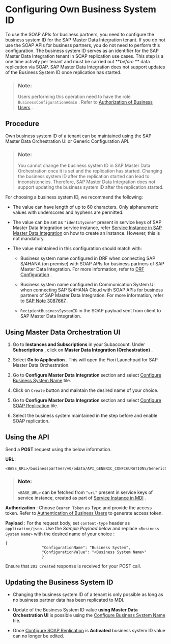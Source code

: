 <!-- loio75d55b7c8488424cb9b8a9c14c6eae09 -->

# Configuring Own Business System ID

To use the SOAP APIs for business partners, you need to configure the business system ID for the SAP Master Data Integration tenant. If you do not use the SOAP APIs for business partners, you do not need to perform this configuration. The business system ID serves as an identifier for the SAP Master Data Integration tenant in SOAP replication use cases. This step is a one time activity per tenant and must be carried out ***before* ** data replication via SOAP. SAP Master Data Integration does not support updates of the Business System ID once replication has started.

> ### Note:  
> Users performing this operation need to have the role `BusinessConfigurationAdmin` . Refer to [Authorization of Business Users](authorization-for-business-users-1e7e229.md) .



<a name="loio75d55b7c8488424cb9b8a9c14c6eae09__procedure"/>

## Procedure

Own business system ID of a tenant can be maintained using the SAP Master Data Orchestration UI or Generic Configuration API.

> ### Note:  
> You cannot change the business system ID in SAP Master Data Orchestration once it is set and the replication has started. Changing the business system ID after the replication started can lead to inconsistencies. Therefore, SAP Master Data Integration does not support updating the business system ID after the replication started.

For choosing a business system ID, we recommend the following:

-   The value can have length of up to 60 characters. Only alphanumeric values with underscores and hyphens are permitted.

-   The value can be set as `"identityzone"` present in service keys of SAP Master Data Integration service instance, refer [Service Instance in SAP Master Data Integration](connecting-applications-via-service-instances-e01bb46.md#loioe01bb46b7e09427aa37ac2da40198cf2__create-a-service-instance) on how to create an instance. However, this is not mandatory.

-   The value maintained in this configuration should match with:

    -   Business system name configured in DRF when connecting SAP S/4HANA \(on premise\) with SOAP APIs for business partners of SAP Master Data Integration. For more information, refer to [DRF Configuration](../integration/integrating-with-sap-s-4hana-on-premise-adbf8ef.md#loioadbf8efbda2e4514b7f2776a9eb879c7__data-replication-framework-customizing) .

    -   Business system name configured in Communication System UI when connecting SAP S/4HANA Cloud with SOAP APIs for business partners of SAP Master Data Integration. For more information, refer to [SAP Note 3087667](http://help.sap.com/disclaimer?site=https://launchpad.support.sap.com/#/notes/3087667) .

    -   `RecipientBusinessSystemID` in the SOAP payload sent from client to SAP Master Data Integration.





<a name="loio75d55b7c8488424cb9b8a9c14c6eae09__using-master-data-orchestration-ui"/>

## Using Master Data Orchestration UI

1.  Go to **Instances and Subscriptions** in your Subaccount. Under **Subscriptions** , click on **Master Data Integration \(Orchestration\)** .

2.  Select **Go to Application** . This will open the Fiori Launchpad for SAP Master Data Orchestration.

3.  Go to **Configure Master Data Integration** section and select [Configure Business System Name](https://help.sap.com/docs/SAP_MASTER_DATA_INTEGRATION/8ce78b673ef04cc1bcfeb01c93ef7885/2efb0f9407eb49a381a0e70e0311ab36.html) tile.

4.  Click on `Create` button and maintain the desired name of your choice.

5.  Go to **Configure Master Data Integration** section and select [Configure SOAP Replication](https://help.sap.com/docs/SAP_MASTER_DATA_INTEGRATION/8ce78b673ef04cc1bcfeb01c93ef7885/7d72e4afac074ed09533bbe83470dc77.html) tile.

6.  Select the business system maintained in the step before and enable SOAP replication.




<a name="loio75d55b7c8488424cb9b8a9c14c6eae09__using-the-api"/>

## Using the API

Send a **POST** request using the below information.

**URL** :

```
<BASE_URL>/businesspartner/v0/odata/API_GENERIC_CONFIGURATIONS/GenericConfigurations
```

> ### Note:  
> `<BASE_URL>` can be fetched from `"uri"` present in service keys of service instance, created as part of [Service Instance in MDI](connecting-applications-via-service-instances-e01bb46.md) .

**Authorization** : Choose `Bearer Token` as Type and provide the access token. Refer to [Authentication of Business Users](authentication-of-business-users-ef53987.md) to generate access token.

**Payload** : For the request body, set `content-type` header as `application/json` . Use the *Sample Payload* below and replace `<Business System Name>` with the desired name of your choice :

```
{
				"ConfigurationName": "Business System",
				"ConfigurationValue": "<Business System Name>"
				}
```

Ensure that `201 Created` response is received for your POST call.



<a name="loio75d55b7c8488424cb9b8a9c14c6eae09__updating-the-business-system-id"/>

## Updating the Business System ID

-   Changing the business system ID of a tenant is only possible as long as no business partner data has been replicated to MDI.

-   Update of the Business System ID value **using Master Data Orchestration UI** is possible using the [Configure Business System Name](https://help.sap.com/docs/SAP_MASTER_DATA_INTEGRATION/8ce78b673ef04cc1bcfeb01c93ef7885/2efb0f9407eb49a381a0e70e0311ab36.html) tile.

-   Once [Configure SOAP Replication](https://help.sap.com/docs/SAP_MASTER_DATA_INTEGRATION/8ce78b673ef04cc1bcfeb01c93ef7885/7d72e4afac074ed09533bbe83470dc77.html) is **Activated** business system ID value can no longer be edited.



